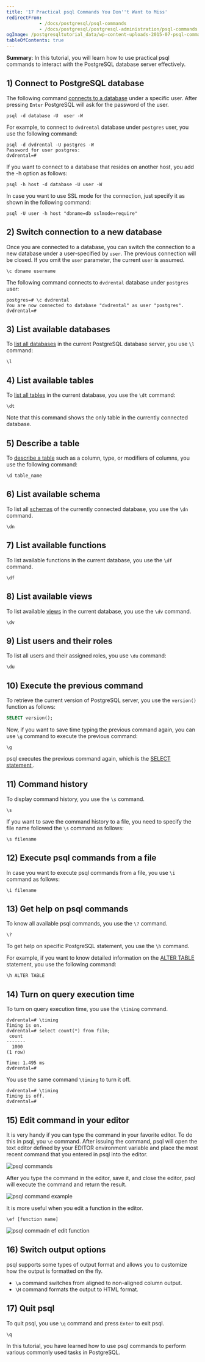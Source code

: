```yaml
---
title: '17 Practical psql Commands You Don''t Want to Miss'
redirectFrom: 
            - /docs/postgresql/psql-commands
            - /docs/postgresql/postgresql-administration/psql-commands
ogImage: /postgresqltutorial_data/wp-content-uploads-2015-07-psql-commands.jpg
tableOfContents: true
---
```


**Summary**: In this tutorial, you will learn how to use practical psql commands to interact with the PostgreSQL database server effectively.

## 1) Connect to PostgreSQL database

The following command [connects to a database](/docs/postgresql/postgresql-jdbc/connecting-to-postgresql-database) under a specific user. After pressing `Enter` PostgreSQL will ask for the password of the user.

```
psql -d database -U  user -W
```

For example, to connect to `dvdrental` database under `postgres` user, you use the following command:

```
psql -d dvdrental -U postgres -W
Password for user postgres:
dvdrental=#
```

If you want to connect to a database that resides on another host, you add the -h option as follows:

```
psql -h host -d database -U user -W
```

In case you want to use SSL mode for the connection, just specify it as shown in the following command:

```
psql -U user -h host "dbname=db sslmode=require"
```

## 2) Switch connection to a new database

Once you are connected to a database, you can switch the connection to a new database under a user-specified by `user`. The previous connection will be closed. If you omit the `user` parameter, the current `user` is assumed.

```
\c dbname username
```

The following command connects to `dvdrental` database under `postgres` user:

```
postgres=# \c dvdrental
You are now connected to database "dvdrental" as user "postgres".
dvdrental=#
```

## 3) List available databases

To [list all databases](/docs/postgresql/postgresql-administration/postgresql-show-databases) in the current PostgreSQL database server, you use `\l` command:

```
\l
```

## 4) List available tables

To [list all tables](/docs/postgresql/postgresql-administration/postgresql-show-tables) in the current database, you use the `\dt` command:

```
\dt
```

Note that this command shows the only table in the currently connected database.

## 5) Describe a table

To [describe a table](/docs/postgresql/postgresql-administration/postgresql-describe-table) such as a column, type, or modifiers of columns, you use the following command:

```
\d table_name
```

## 6) List available schema

To list all [schemas](/docs/postgresql/postgresql-administration/postgresql-schema) of the currently connected database, you use the `\dn` command.

```
\dn
```

## 7) List available functions

To list available functions in the current database, you use the `\df` command.

```
\df
```

## 8) List available views

To list available [views](/docs/postgresql/postgresql-views) in the current database, you use the `\dv` command.

```
\dv
```

## 9) List users and their roles

To list all users and their assigned roles, you use `\du` command:

```
\du
```

## 10) Execute the previous command

To retrieve the current version of PostgreSQL server, you use the `version()` function as follows:

```sql
SELECT version();
```

Now, if you want to save time typing the previous command again, you can use `\g` command to execute the previous command:

```
\g
```

psql executes the previous command again, which is the [SELECT statement](/docs/postgresql/postgresql-tutorial/postgresql-select),.

## 11) Command history

To display command history, you use the `\s` command.

```
\s
```

If you want to save the command history to a file, you need to specify the file name followed the `\s` command as follows:

```
\s filename
```

## 12) Execute psql commands from a file

In case you want to execute psql commands from a file, you use `\i` command as follows:

```
\i filename
```

## 13) Get help on psql commands

To know all available psql commands, you use the `\?` command.

```
\?
```

To get help on specific PostgreSQL statement, you use the `\h` command.

For example, if you want to know detailed information on the [ALTER TABLE](/docs/postgresql/postgresql-tutorial/postgresql-alter-table) statement, you use the following command:

```
\h ALTER TABLE
```

## 14) Turn on query execution time

To turn on query execution time, you use the `\timing` command.

```
dvdrental=# \timing
Timing is on.
dvdrental=# select count(*) from film;
 count
-------
  1000
(1 row)

Time: 1.495 ms
dvdrental=#
```

You use the same command `\timing` to turn it off.

```
dvdrental=# \timing
Timing is off.
dvdrental=#
```

## 15) Edit command in your editor

It is very handy if you can type the command in your favorite editor. To do this in psql, you `\e` command. After issuing the command, psql will open the text editor defined by your EDITOR environment variable and place the most recent command that you entered in psql into the editor.

![psql commands](/postgresqltutorial_data/wp-content-uploads-2015-07-psql-commands.jpg)

After you type the command in the editor, save it, and close the editor, psql will execute the command and return the result.

![psql command example](/postgresqltutorial_data/wp-content-uploads-2015-07-psql-command-example.jpg)

It is more useful when you edit a function in the editor.

```
\ef [function name]
```

![psql commadn ef edit function](/postgresqltutorial_data/wp-content-uploads-2015-07-psql-command-ef-edit-function.jpg)

## 16) Switch output options

psql supports some types of output format and allows you to customize how the output is formatted on the fly.

- `\a` command switches from aligned to non-aligned column output.
- `\H` command formats the output to HTML format.

## 17) Quit psql

To quit psql, you use `\q` command and press `Enter` to exit psql.

```
\q
```

In this tutorial, you have learned how to use psql commands to perform various commonly used tasks in PostgreSQL.

